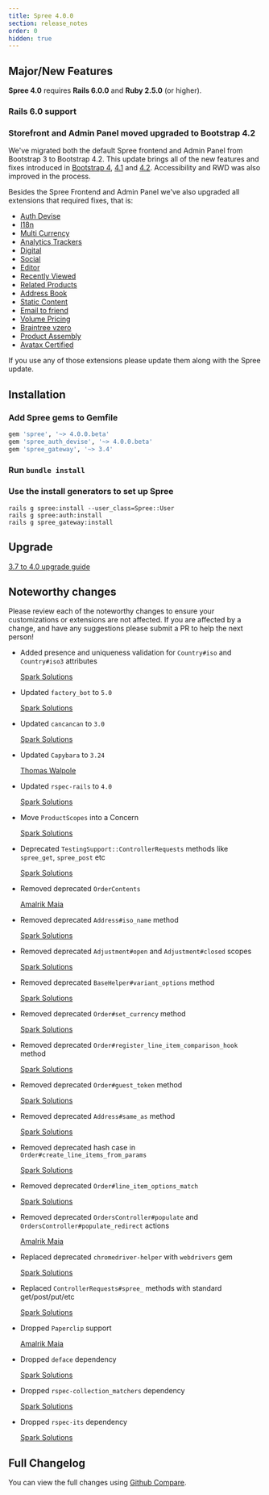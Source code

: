 ```yaml
---
title: Spree 4.0.0
section: release_notes
order: 0
hidden: true
---
```


## Major/New Features

**Spree 4.0** requires **Rails 6.0.0** and **Ruby 2.5.0** (or higher).

### Rails 6.0 support

### Storefront and Admin Panel moved upgraded to Bootstrap 4.2

We've migrated both the default Spree frontend and Admin Panel from Bootstrap 3 to Bootstrap 4.2. This update brings all of the new features and fixes introduced in [Bootstrap 4](https://blog.getbootstrap.com/2018/01/18/bootstrap-4/), [4.1](https://blog.getbootstrap.com/2018/04/09/bootstrap-4-1/) and [4.2](https://blog.getbootstrap.com/2018/12/21/bootstrap-4-2-1/). Accessibility and RWD was also improved in the process.

Besides the Spree Frontend and Admin Panel we've also upgraded all extensions that required fixes, that is:

- [Auth Devise](https://github.com/spree/spree_auth_devise)
- [I18n](https://github.com/spree-contrib/spree_i18n)
- [Multi Currency](https://github.com/spree-contrib/spree_multi_currency)
- [Analytics Trackers](https://github.com/spree-contrib/spree_analytics_trackers)
- [Digital](https://github.com/spree-contrib/spree_digital)
- [Social](https://github.com/spree-contrib/spree_social)
- [Editor](https://github.com/spree-contrib/spree_editor)
- [Recently Viewed](https://github.com/spree-contrib/spree_recently_viewed)
- [Related Products](https://github.com/spree-contrib/spree_related_products)
- [Address Book](https://github.com/spree-contrib/spree_address_book)
- [Static Content](https://github.com/spree-contrib/spree_static_content)
- [Email to friend](https://github.com/spree-contrib/spree_email_to_friend)
- [Volume Pricing](https://github.com/spree-contrib/spree_volume_pricing)
- [Braintree vzero](https://github.com/spree-contrib/spree_braintree_vzero)
- [Product Assembly](https://github.com/spree-contrib/spree-product-assembly)
- [Avatax Certified](https://github.com/spree-contrib/spree_avatax_certified)

If you use any of those extensions please update them along with the Spree update.

## Installation

### Add Spree gems to Gemfile

```ruby
gem 'spree', '~> 4.0.0.beta'
gem 'spree_auth_devise', '~> 4.0.0.beta'
gem 'spree_gateway', '~> 3.4'
```

### Run `bundle install`

### Use the install generators to set up Spree

```shell
rails g spree:install --user_class=Spree::User
rails g spree:auth:install
rails g spree_gateway:install
```

## Upgrade

[3.7 to 4.0 upgrade guide](https://github.com/spree/spree/blob/master/guides/content/developer/upgrades/three-dot-seven-to-four-dot-zero.md)

## Noteworthy changes

Please review each of the noteworthy changes to ensure your customizations or extensions are not affected. If you are affected by a change, and have any suggestions please submit a PR to help the next person!

- Added presence and uniqueness validation for `Country#iso` and `Country#iso3` attributes

  [Spark Solutions](https://github.com/spree/spree/pull/9285)

- Updated `factory_bot` to `5.0`

  [Spark Solutions](https://github.com/spree/spree/pull/9362)

- Updated `cancancan` to `3.0`

  [Spark Solutions](https://github.com/spree/spree/pull/9307)

- Updated `Capybara` to `3.24`

  [Thomas Walpole](https://github.com/spree/spree/pull/9424)

- Updated `rspec-rails` to `4.0`

  [Spark Solutions](https://github.com/spree/spree/commit/f1354c8e00ff69b5e01216b789c89aadb43f7ff6)

- Move `ProductScopes` into a Concern

  [Spark Solutions](https://github.com/spree/spree/commit/1da20381892509df9a472f450300daf32241b89d)

- Deprecated `TestingSupport::ControllerRequests` methods like `spree_get`, `spree_post` etc

  [Spark Solutions](https://github.com/spree/spree/pull/9388)

- Removed deprecated `OrderContents`

  [Amalrik Maia](https://github.com/spree/spree/issues/8838)

- Removed deprecated `Address#iso_name` method

  [Spark Solutions](https://github.com/spree/spree/pull/9286/commits/17b629233be3f6d9facb8ecfb06a6f99a5ba3a4f)

- Removed deprecated `Adjustment#open` and `Adjustment#closed` scopes

  [Spark Solutions](https://github.com/spree/spree/pull/9286/commits/23568992c59f7249779037efb6ff0b6c6aea1b6a)

- Removed deprecated `BaseHelper#variant_options` method

  [Spark Solutions](https://github.com/spree/spree/pull/9286/commits/1483c27ba364a55067f464ec730e45153a8531a5)

- Removed deprecated `Order#set_currency` method

  [Spark Solutions](https://github.com/spree/spree/pull/9286/commits/e640891094e8f525243f1a507a231c2589c8c6dc)

- Removed deprecated `Order#register_line_item_comparison_hook` method

  [Spark Solutions](https://github.com/spree/spree/pull/9286/commits/81bbb534109225a9f7944f31d4507c733e5a6941)

- Removed deprecated `Order#guest_token` method

  [Spark Solutions](https://github.com/spree/spree/pull/9286/commits/103aa75139c9f3110a758e2cbcea2892d1519435)

- Removed deprecated `Address#same_as` method

  [Spark Solutions](https://github.com/spree/spree/pull/9286/commits/c7970720e531ac62b82f24280dc78748c04c0ec4)

- Removed deprecated hash case in `Order#create_line_items_from_params`

  [Spark Solutions](https://github.com/spree/spree/pull/9286/commits/963f6f432a4d6f6f07d174d3ed4e6cf8227458db)

- Removed deprecated `Order#line_item_options_match`

  [Spark Solutions](https://github.com/spree/spree/pull/9286/commits/2c3dcc72d594b891bb4749a36d30d8d49b675f4a)

- Removed deprecated `OrdersController#populate` and `OrdersController#populate_redirect` actions

  [Amalrik Maia](https://github.com/spree/spree/commit/d85b6137c5eb6346e171c8f5db7f8237cd7d08a5)

- Replaced deprecated `chromedriver-helper` with `webdrivers` gem

  [Spark Solutions](https://github.com/spree/spree/pull/9381)

- Replaced `ControllerRequests#spree_` methods with standard get/post/put/etc

  [Spark Solutions](https://github.com/spree/spree/commit/123f4fd5fe366aae53b810323cd32f7c7ac651fb)

- Dropped `Paperclip` support

  [Amalrik Maia](https://github.com/spree/spree/pull/9217)

- Dropped `deface` dependency

  [Spark Solutions](https://github.com/spree/spree/pull/9394)

- Dropped `rspec-collection_matchers` dependency

  [Spark Solutions](https://github.com/spree/spree/pull/9295)

- Dropped `rspec-its` dependency

  [Spark Solutions](https://github.com/spree/spree/pull/9292)

## Full Changelog

You can view the full changes using [Github Compare](https://github.com/spree/spree/compare/3-7-stable...master).
